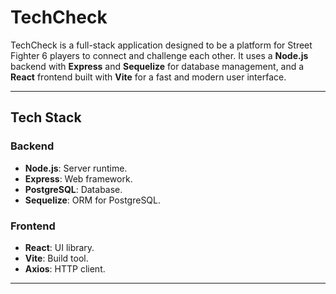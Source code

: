 # TechCheck

TechCheck is a full-stack application designed to be a platform for Street Fighter 6 players to connect and challenge each other. It uses a **Node.js** backend with **Express** and **Sequelize** for database management, and a **React** frontend built with **Vite** for a fast and modern user interface.

---

## Tech Stack

### Backend

- **Node.js**: Server runtime.
- **Express**: Web framework.
- **PostgreSQL**: Database.
- **Sequelize**: ORM for PostgreSQL.

### Frontend

- **React**: UI library.
- **Vite**: Build tool.
- **Axios**: HTTP client.

---
